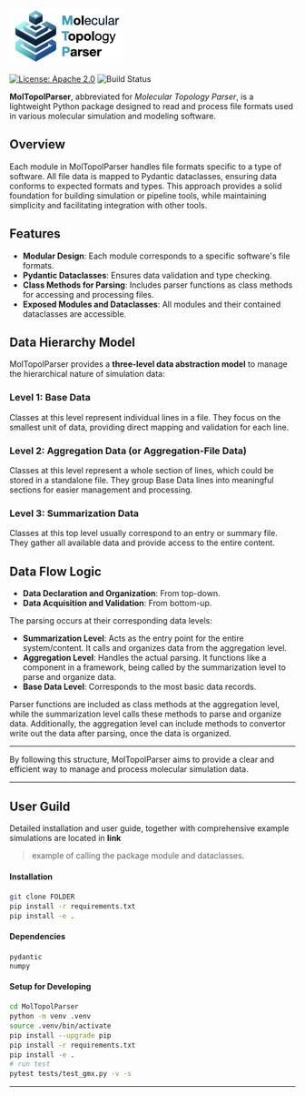 <a href="https://github.com/xinmengbcr/MolTopolParser/">
  <img src="https://github.com/xinmengbcr/MolTopolParser/blob/main/docs/img/mtp-logo-with-text.jpeg?raw=true" width="200" title="Molecular Topology Parser">
</a>

[![License: Apache 2.0](https://img.shields.io/badge/License-Apache%202.0-blue.svg)](https://www.apache.org/licenses/LICENSE-2.0)
![Build Status](https://github.com/xinmengbcr/MolTopolParser/actions/workflows/build.yml/badge.svg)


**MolTopolParser**, abbreviated for *Molecular Topology Parser*, 
is a lightweight Python package designed to read and process file 
formats used in various molecular simulation and modeling software.

## Overview

Each module in MolTopolParser handles file formats specific to a type of software.
All file data is mapped to Pydantic dataclasses, ensuring data conforms to expected formats and types.
This approach provides a solid foundation for building simulation or pipeline tools,
while maintaining simplicity and facilitating integration with other tools.

## Features

- **Modular Design**: Each module corresponds to a specific software's file formats.
- **Pydantic Dataclasses**: Ensures data validation and type checking.
- **Class Methods for Parsing**: Includes parser functions as class methods for accessing and processing files.
- **Exposed Modules and Dataclasses**: All modules and their contained dataclasses are accessible.

## Data Hierarchy Model

MolTopolParser provides a **three-level data abstraction model** to manage the hierarchical nature of simulation data:

### Level 1: **Base Data**
Classes at this level represent individual lines in a file.
They focus on the smallest unit of data,
providing direct mapping and validation for each line.

### Level 2: **Aggregation Data** (or **Aggregation-File Data**)
Classes at this level represent a whole section of lines,
which could be stored in a standalone file.
They group Base Data lines into meaningful sections for easier management and processing.

### Level 3: **Summarization Data**
Classes at this top level usually correspond to an entry or summary file.
They gather all available data and provide access to the entire content.

## Data Flow Logic

- **Data Declaration and Organization**: From top-down.
- **Data Acquisition and Validation**: From bottom-up.

The parsing occurs at their corresponding data levels:

- **Summarization Level**: Acts as the entry point for the entire system/content.
  It calls and organizes data from the aggregation level.
- **Aggregation Level**: Handles the actual parsing. 
  It functions like a component in a framework,
  being called by the summarization level to parse and organize data.
- **Base Data Level**: Corresponds to the most basic data records.

Parser functions are included as class methods at the aggregation level,
while the summarization level calls these methods to parse and organize data.
Additionally, the aggregation level can include methods to convertor write out the data after parsing,
once the data is organized.

---

By following this structure, MolTopolParser aims to provide a clear and efficient way to manage and process molecular simulation data.

---



## User Guild 

Detailed installation and user guide, together with comprehensive example simulations are located in __link__

> example of calling the package module and dataclasses.



#### Installation 

```bash 
git clone FOLDER
pip install -r requirements.txt
pip install -e .
```

#### Dependencies
```text
pydantic 
numpy 
```

#### Setup for Developing
```bash
cd MolTopolParser
python -m venv .venv 
source .venv/bin/activate
pip install --upgrade pip
pip install -r requirements.txt
pip install -e .
# run test
pytest tests/test_gmx.py -v -s
```

-----

<!-- # loop set(molecule types/names) -parse the inlines and include_itps



# -->
